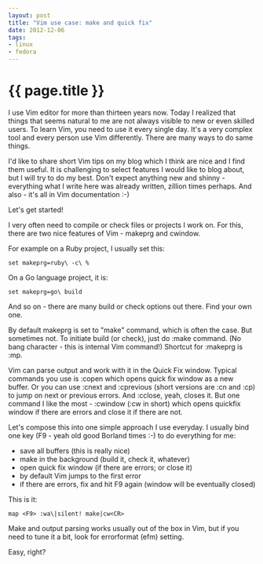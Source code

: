 ```yaml
---
layout: post
title: "Vim use case: make and quick fix"
date: 2012-12-06
tags:
- linux
- fedora
---
```

{{ page.title }}
================

I use Vim editor for more than thirteen years now. Today I realized that
things that seems natural to me are not always visible to new or even skilled
users. To learn Vim, you need to use it every single day. It's a very complex
tool and every person use Vim differently. There are many ways to do same
things.

I'd like to share short Vim tips on my blog which I think are nice and I find
them useful. It is challenging to select features I would like to blog about,
but I will try to do my best. Don't expect anything new and shinny -
everything what I write here was already written, zillion times perhaps. And
also - it's all in Vim documentation :-)

Let's get started!

I very often need to compile or check files or projects I work on. For this,
there are two nice features of Vim - makeprg and cwindow.

For example on a Ruby project, I usually set this:

    set makeprg=ruby\ -c\ %

On a Go language project, it is:

    set makeprg=go\ build

And so on - there are many build or check options out there. Find your own
one.

By default makeprg is set to "make" command, which is often the case. But
sometimes not. To initiate build (or check), just do :make command. (No bang
character - this is internal Vim command!) Shortcut for :makeprg is :mp.

Vim can parse output and work with it in the Quick Fix window. Typical
commands you use is :copen which opens quick fix window as a new buffer. Or
you can use :cnext and :cprevious (short versions are :cn and :cp) to jump on
next or previous errors. And :cclose, yeah, closes it. But one command I like
the most - :cwindow (:cw in short) which opens quickfix window if there are
errors and close it if there are not.

Let's compose this into one simple approach I use everyday. I usually bind one
key (F9 - yeah old good Borland times :-) to do everything for me:

 * save all buffers (this is really nice)
 * make in the background (build it, check it, whatever)
 * open quick fix window (if there are errors; or close it)
 * by default Vim jumps to the first error
 * if there are errors, fix and hit F9 again (window will be eventually
 closed)

This is it:

    map <F9> :wa\|silent! make|cw<CR>

Make and output parsing works usually out of the box in Vim, but if you need
to tune it a bit, look for errorformat (efm) setting.

Easy, right?

